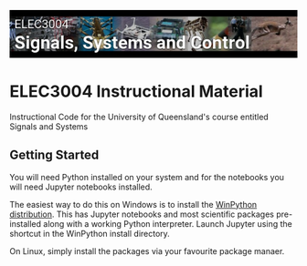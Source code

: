 ![ELEC3004 Logo](Resources/banner-ELEC3004.jpeg?raw=true)
# ELEC3004 Instructional Material
Instructional Code for the University of Queensland's course entitled Signals and Systems

## Getting Started
You will need Python installed on your system and for the notebooks you will need Jupyter notebooks installed.

The easiest way to do this on Windows is to install the [WinPython distribution](https://sourceforge.net/projects/winpython/). 
This has Jupyter notebooks and most scientific packages pre-installed along with a working Python interpreter.
Launch Jupyter using the shortcut in the WinPython install directory.

On Linux, simply install the packages via your favourite package manaer.
